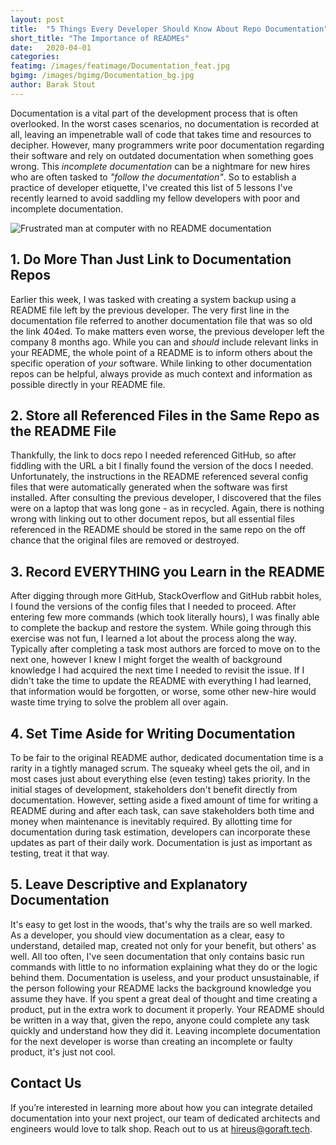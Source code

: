 ```yaml
---
layout: post
title:  "5 Things Every Developer Should Know About Repo Documentation"
short_title: "The Importance of READMEs"
date:   2020-04-01
categories:
featimg: /images/featimage/Documentation_feat.jpg
bgimg: /images/bgimg/Documentation_bg.jpg
author: Barak Stout
---
```


Documentation is a vital part of the development process that is often overlooked. In the worst cases scenarios, no documentation is recorded at all, leaving an impenetrable wall of code that takes time and resources to decipher. However, many programmers write poor documentation regarding their software and rely on outdated documentation when something goes wrong. This *incomplete documentation* can be a nightmare for new hires who are often tasked to *"follow the documentation"*. So to establish a practice of developer etiquette, I've created this list of 5 lessons I've recently learned to avoid saddling my fellow developers with poor and incomplete documentation.

![Frustrated man at computer with no README documentation](/images/SingleImages/Documentation_image.jpg)

## 1. Do More Than Just Link to Documentation Repos

Earlier this week, I was tasked with creating a system backup using a README file left by the previous developer. The very first line in the documentation file referred to another documentation file that was so old the link 404ed. To make matters even worse, the previous developer left the company 8 months ago. While you can and *should* include relevant links in your README, the whole point of a README is to inform others about the specific operation of *your* software. While linking to other documentation repos can be helpful, always provide as much context and information as possible directly in your README file.

## 2. Store all Referenced Files in the Same Repo as the README File

Thankfully, the link to docs repo I needed referenced GitHub, so after fiddling with the URL a bit I finally found the version of the docs I needed. Unfortunately, the instructions in the README referenced several config files that were automatically generated when the software was first installed. After consulting the previous developer, I discovered that the files were on a laptop that was long gone - as in recycled. Again, there is nothing wrong with linking out to other document repos, but all essential files referenced in the README should be stored in the same repo on the off chance that the original files are removed or destroyed.

## 3. Record EVERYTHING you Learn in the README

After digging through more GitHub, StackOverflow and GitHub rabbit holes, I found the versions of the config files that I needed to proceed. After entering few more commands (which took literally hours), I was finally able to complete the backup and restore the system. While going through this exercise was not fun, I learned a lot about the process along the way. Typically after completing a task most authors are forced to move on to the next one, however I knew I might forget the wealth of background knowledge I had acquired the next time I needed to revisit the issue. If I didn't take the time to update the README with everything I had learned, that information would be forgotten, or worse, some other new-hire would waste time trying to solve the problem all over again.

## 4. Set Time Aside for Writing Documentation

To be fair to the original README author, dedicated documentation time is a rarity in a tightly managed scrum. The squeaky wheel gets the oil, and in most cases just about everything else (even testing) takes priority. In the initial stages of development, stakeholders don't benefit directly from documentation. However, setting aside a fixed amount of time for writing a README during and after each task, can save stakeholders both time and money when maintenance is inevitably required. By allotting time for documentation during task estimation, developers can incorporate these updates as part of their daily work. Documentation is just as important as testing, treat it that way.

## 5. Leave Descriptive and Explanatory Documentation

It's easy to get lost in the woods, that's why the trails are so well marked. As a developer, you should view documentation as a clear, easy to understand, detailed map, created not only for your benefit, but others' as well. All too often, I've seen documentation that only contains basic run commands with little to no information explaining what they do or the logic behind them. Documentation is useless, and your product unsustainable, if the person following your README lacks the background knowledge you assume they have. If you spent a great deal of thought and time creating a product, put in the extra work to document it properly. Your README should be written in a way that, given the repo, anyone could complete any task quickly and understand how they did it. Leaving incomplete documentation for the next developer is worse than creating an incomplete or faulty product, it's just not cool.

## Contact Us

If you’re interested in learning more about how you can integrate detailed documentation into your next project, our team of dedicated architects and engineers would love to talk shop. Reach out to us at [hireus@goraft.tech](mailto:hireus@goraft.tech).
